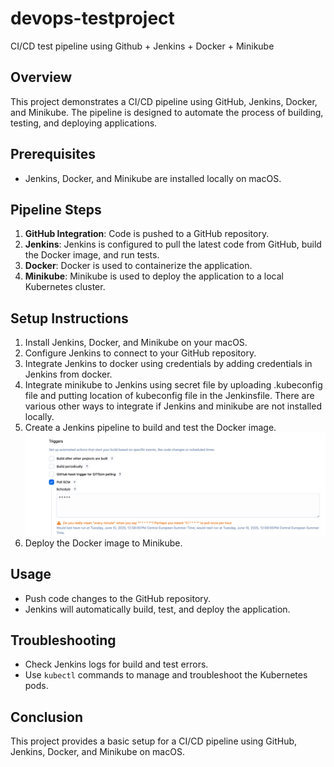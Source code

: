 # devops-testproject
CI/CD test pipeline using Github + Jenkins + Docker + Minikube

## Overview
This project demonstrates a CI/CD pipeline using GitHub, Jenkins, Docker, and Minikube. The pipeline is designed to automate the process of building, testing, and deploying applications.

## Prerequisites
- Jenkins, Docker, and Minikube are installed locally on macOS.

## Pipeline Steps
1. **GitHub Integration**: Code is pushed to a GitHub repository.
2. **Jenkins**: Jenkins is configured to pull the latest code from GitHub, build the Docker image, and run tests.
3. **Docker**: Docker is used to containerize the application.
4. **Minikube**: Minikube is used to deploy the application to a local Kubernetes cluster.

## Setup Instructions
1. Install Jenkins, Docker, and Minikube on your macOS.
2. Configure Jenkins to connect to your GitHub repository.
3. Integrate Jenkins to docker using credentials by adding credentials in Jenkins from docker. 
4. Integrate minikube to Jenkins using secret file by uploading .kubeconfig file and putting location of kubeconfig file in the Jenkinsfile. There are various other ways to integrate if Jenkins and minikube are not installed locally. 
3. Create a Jenkins pipeline to build and test the Docker image.
![alt text](image.png)
4. Deploy the Docker image to Minikube.

## Usage
- Push code changes to the GitHub repository.
- Jenkins will automatically build, test, and deploy the application.

## Troubleshooting
- Check Jenkins logs for build and test errors.
- Use `kubectl` commands to manage and troubleshoot the Kubernetes pods.

## Conclusion
This project provides a basic setup for a CI/CD pipeline using GitHub, Jenkins, Docker, and Minikube on macOS.
